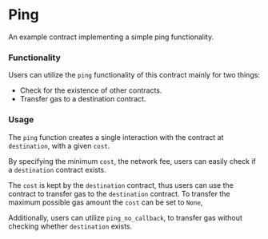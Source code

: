 
# Ping

An example contract implementing a simple ping functionality.

### Functionality
Users can utilize the `ping` functionality of this contract mainly for two things:
* Check for the existence of other contracts.
* Transfer gas to a destination contract.

### Usage
The `ping` function creates a single interaction with the contract at `destination`, 
with a given `cost`.

By specifying the minimum `cost`, the network fee, 
users can easily check if a `destination` contract exists.

The `cost` is kept by the `destination` contract, thus users can use the contract 
to transfer gas to the `destination` contract.
To transfer the maximum possible gas amount the `cost` can be set to `None`,

Additionally, users can utilize `ping_no_callback`, to transfer gas 
without checking whether `destination` exists.
